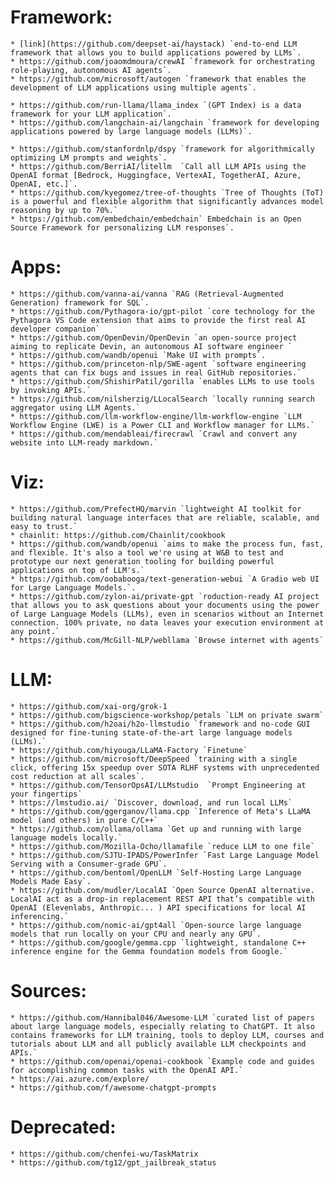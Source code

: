 
# Framework:
    * [link](https://github.com/deepset-ai/haystack) `end-to-end LLM framework that allows you to build applications powered by LLMs`.
    * https://github.com/joaomdmoura/crewAI `framework for orchestrating role-playing, autonomous AI agents`.
    * https://github.com/microsoft/autogen `framework that enables the development of LLM applications using multiple agents`.

    * https://github.com/run-llama/llama_index `(GPT Index) is a data framework for your LLM application`.
    * https://github.com/langchain-ai/langchain `framework for developing applications powered by large language models (LLMs)`.

    * https://github.com/stanfordnlp/dspy `framework for algorithmically optimizing LM prompts and weights`.
    * https://github.com/BerriAI/litellm  `Call all LLM APIs using the OpenAI format [Bedrock, Huggingface, VertexAI, TogetherAI, Azure, OpenAI, etc.]`.
    * https://github.com/kyegomez/tree-of-thoughts `Tree of Thoughts (ToT) is a powerful and flexible algorithm that significantly advances model reasoning by up to 70%.`
    * https://github.com/embedchain/embedchain` Embedchain is an Open Source Framework for personalizing LLM responses`.

# Apps:
    * https://github.com/vanna-ai/vanna `RAG (Retrieval-Augmented Generation) framework for SQL`.
    * https://github.com/Pythagora-io/gpt-pilot `core technology for the Pythagora VS Code extension that aims to provide the first real AI developer companion`
    * https://github.com/OpenDevin/OpenDevin `an open-source project aiming to replicate Devin, an autonomous AI software engineer `
    * https://github.com/wandb/openui `Make UI with prompts`.
    * https://github.com/princeton-nlp/SWE-agent `software engineering agents that can fix bugs and issues in real GitHub repositories.`
    * https://github.com/ShishirPatil/gorilla `enables LLMs to use tools by invoking APIs.`
    * https://github.com/nilsherzig/LLocalSearch `locally running search aggregator using LLM Agents.`
    * https://github.com/llm-workflow-engine/llm-workflow-engine `LLM Workflow Engine (LWE) is a Power CLI and Workflow manager for LLMs.`
    * https://github.com/mendableai/firecrawl `Crawl and convert any website into LLM-ready markdown.`


# Viz:
    * https://github.com/PrefectHQ/marvin `lightweight AI toolkit for building natural language interfaces that are reliable, scalable, and easy to trust.`
    * chainlit: https://github.com/Chainlit/cookbook
    * https://github.com/wandb/openui `aims to make the process fun, fast, and flexible. It's also a tool we're using at W&B to test and prototype our next generation tooling for building powerful applications on top of LLM's.`
    * https://github.com/oobabooga/text-generation-webui `A Gradio web UI for Large Language Models.`.
    * https://github.com/zylon-ai/private-gpt `roduction-ready AI project that allows you to ask questions about your documents using the power of Large Language Models (LLMs), even in scenarios without an Internet connection. 100% private, no data leaves your execution environment at any point.`
    * https://github.com/McGill-NLP/webllama `Browse internet with agents`

# LLM:
    * https://github.com/xai-org/grok-1
    * https://github.com/bigscience-workshop/petals `LLM on private swarm`
    * https://github.com/h2oai/h2o-llmstudio `framework and no-code GUI designed for fine-tuning state-of-the-art large language models (LLMs).`
    * https://github.com/hiyouga/LLaMA-Factory `Finetune`
    * https://github.com/microsoft/DeepSpeed `training with a single click, offering 15x speedup over SOTA RLHF systems with unprecedented cost reduction at all scales`.
    * https://github.com/TensorOpsAI/LLMstudio  `Prompt Engineering at your fingertips`
    * https://lmstudio.ai/ `Discover, download, and run local LLMs`
    * https://github.com/ggerganov/llama.cpp `Inference of Meta's LLaMA model (and others) in pure C/C++`
    * https://github.com/ollama/ollama `Get up and running with large language models locally.`
    * https://github.com/Mozilla-Ocho/llamafile `reduce LLM to one file`
    * https://github.com/SJTU-IPADS/PowerInfer `Fast Large Language Model Serving with a Consumer-grade GPU`.
    * https://github.com/bentoml/OpenLLM `Self-Hosting Large Language Models Made Easy`.
    * https://github.com/mudler/LocalAI `Open Source OpenAI alternative. LocalAI act as a drop-in replacement REST API that’s compatible with OpenAI (Elevenlabs, Anthropic... ) API specifications for local AI inferencing.`
    * https://github.com/nomic-ai/gpt4all `Open-source large language models that run locally on your CPU and nearly any GPU`.
    * https://github.com/google/gemma.cpp `lightweight, standalone C++ inference engine for the Gemma foundation models from Google.`

# Sources:
    * https://github.com/Hannibal046/Awesome-LLM `curated list of papers about large language models, especially relating to ChatGPT. It also contains frameworks for LLM training, tools to deploy LLM, courses and tutorials about LLM and all publicly available LLM checkpoints and APIs.`
    * https://github.com/openai/openai-cookbook `Example code and guides for accomplishing common tasks with the OpenAI API.`
    * https://ai.azure.com/explore/
    * https://github.com/f/awesome-chatgpt-prompts


# Deprecated:
    * https://github.com/chenfei-wu/TaskMatrix
    * https://github.com/tg12/gpt_jailbreak_status

